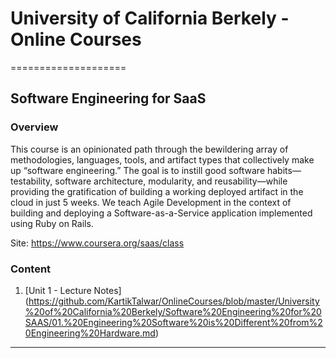 # University of California Berkely - Online Courses
====================

## Software Engineering for SaaS

### Overview

This course is an opinionated path through the bewildering array of methodologies, languages, tools, and artifact types that collectively make up “software engineering.” The goal is to instill good software habits—testability, software architecture, modularity, and reusability—while providing the gratification of building a working deployed artifact in the cloud in just 5 weeks. We teach Agile Development in the context of building and deploying a Software-as-a-Service application implemented using Ruby on Rails.

Site: https://www.coursera.org/saas/class

### Content

1. [Unit 1 - Lecture Notes] (https://github.com/KartikTalwar/OnlineCourses/blob/master/University%20of%20California%20Berkely/Software%20Engineering%20for%20SAAS/01.%20Engineering%20Software%20is%20Different%20from%20Engineering%20Hardware.md)

______________________________________________________________
